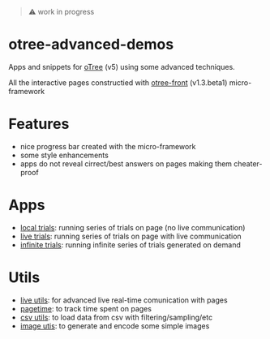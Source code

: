 > :warning: work in progress

# otree-advanced-demos

Apps and snippets for [oTree](https://www.otree.org/) (v5) using some advanced techniques.

All the interactive pages constructied with [otree-front](https://github.com/qwiglydee/otree-front) (v1.3.beta1) micro-framework

# Features

- nice progress bar created with the micro-framework
- some style enhancements
- apps do not reveal cirrect/best answers on pages making them cheater-proof

# Apps

- [local trials](trials_local): running series of trials on page (no live communication)
- [live trials](trials_live): running series of trials on page with live communication
- [infinite trials](trials_infinite): running infinite series of trials generated on demand

# Utils

- [live utils](utils/live_utils.py): for advanced live real-time comunication with pages
- [pagetime](utils/pagetime.py): to track time spent on pages
- [csv utils](utils/csv_utils.py): to load data from csv with filtering/sampling/etc
- [image utis](utils/image_utils.py): to generate and encode some simple images
